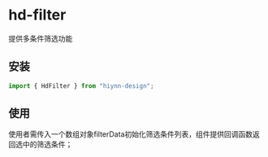 # hd-filter

提供多条件筛选功能

## 安装

```javascript
import { HdFilter } from "hiynn-design";
```

## 使用

使用者需传入一个数组对象filterData初始化筛选条件列表，组件提供回调函数返回选中的筛选条件；
